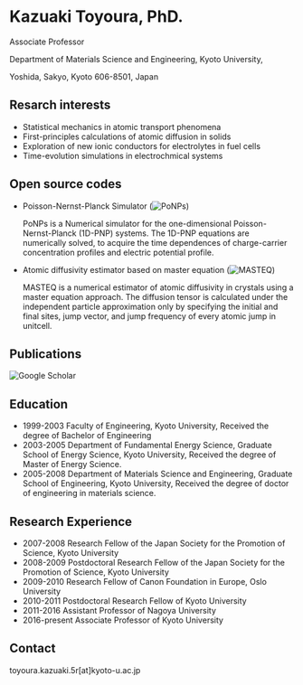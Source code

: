# Kazuaki Toyoura, PhD.
Associate Professor

Department of Materials Science and Engineering, Kyoto University,

Yoshida, Sakyo, Kyoto 606-8501, Japan

## Resarch interests
- Statistical mechanics in atomic transport phenomena
- First-principles calculations of atomic diffusion in solids
- Exploration of new ionic conductors for electrolytes in fuel cells
- Time-evolution simulations in electrochmical systems

## Open source codes
- Poisson-Nernst-Planck Simulator (![PoNPs](https://github.com/KazuakiToyoura/PoNPs/wiki))

  PoNPs is a Numerical simulator for the one-dimensional Poisson-Nernst-Planck (1D-PNP) systems. The 1D-PNP equations are numerically solved, to acquire the time dependences of charge-carrier concentration profiles and electric potential profile.

- Atomic diffusivity estimator based on master equation (![MASTEQ](https://github.com/KazuakiToyoura/MASTEQ/wiki))

  MASTEQ is a numerical estimator of atomic diffusivity in crystals using a master equation approach. The diffusion tensor is calculated under the independent particle approximation only by specifying the initial and final sites, jump vector, and jump frequency of every atomic jump in unitcell.

## Publications
![Google Scholar](https://scholar.google.com/citations?user=jrqdkDMAAAAJ&hl=ja)

## Education
- 1999-2003 Faculty of Engineering, Kyoto University, Received the degree of Bachelor of Engineering
- 2003-2005 Department of Fundamental Energy Science, Graduate School of Energy Science, Kyoto University, Received the degree of Master of Energy Science.
- 2005-2008 Department of Materials Science and Engineering, Graduate School of Engineering, Kyoto University, Received the degree of doctor of engineering in materials science.

## Research Experience
- 2007-2008 Research Fellow of the Japan Society for the Promotion of Science, Kyoto University
- 2008-2009 Postdoctoral Research Fellow of the Japan Society for the Promotion of Science, Kyoto University
- 2009-2010 Research Fellow of Canon Foundation in Europe, Oslo University
- 2010-2011 Postdoctoral Research Fellow of Kyoto University
- 2011-2016 Assistant Professor of Nagoya University
- 2016-present Associate Professor of Kyoto University

## Contact
toyoura.kazuaki.5r[at]kyoto-u.ac.jp


